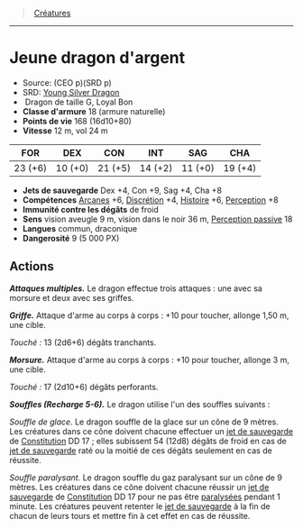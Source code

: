 ﻿---
!MonsterItem
Family: MonsterHD
Type: Dragon
Size: G
Alignment: Loyal Bon
ArmorClass: 18 (armure naturelle)
HitPoints: 168 (16d10+80)
Speed: 12 m, vol 24 m
Strength: 23 (+6)
Dexterity: 10 (+0)
Constitution: 21 (+5)
Intelligence: 14 (+2)
Wisdom: 11 (+0)
Charisma: 19 (+4)
SavingThrows: Dex +4, Con +9, Sag +4, Cha +8
Skills: '[Arcanes](hd_abilities_intelligence_arcanes.md) +6, [Discrétion](hd_abilities_dexterity_discretion.md) +4, [Histoire](hd_abilities_intelligence_histoire.md) +6, [Perception](hd_abilities_wisdom_perception.md) +8'
DamageImmunities: de froid
Senses: vision aveugle 9 m, vision dans le noir 36 m, [Perception passive](hd_abilities_dexterity_perception_passive.md) 18
Languages: commun, draconique
Challenge: 9 (5 000 PX)
Id: monsters_hd.md#jeune-dragon-dargent
ParentLink: monsters_hd.md#créatures
Name: Jeune dragon d'argent
ParentName: Créatures
NameLevel: 1
AltName: '[Young Silver Dragon](srd_monsters_young_silver_dragon.md)'
Source: (CEO p)(SRD p)
Attributes:
  Name: Jeune dragon d'argent
  Markdown: >+
    # <!--Name-->Jeune dragon d'argent<!--/Name-->


    - Source: <!--Source-->(CEO p)(SRD p)<!--/Source-->

    - SRD: <!--AltName-->[Young Silver Dragon](srd_monsters_young_silver_dragon.md)<!--/AltName-->

    -  <!--Type-->Dragon<!--/Type--> de taille <!--Size-->G<!--/Size-->, <!--Alignment-->Loyal Bon<!--/Alignment-->

    - **Classe d'armure** <!--ArmorClass-->18 (armure naturelle)<!--/ArmorClass-->

    - **Points de vie** <!--HitPoints-->168 (16d10+80)<!--/HitPoints-->

    - **Vitesse** <!--Speed-->12 m, vol 24 m<!--/Speed-->


    |FOR|DEX|CON|INT|SAG|CHA|

    |---|---|---|---|---|---|

    |<!--Strength-->23 (+6)<!--/Strength-->|<!--Dexterity-->10 (+0)<!--/Dexterity-->|<!--Constitution-->21 (+5)<!--/Constitution-->|<!--Intelligence-->14 (+2)<!--/Intelligence-->|<!--Wisdom-->11 (+0)<!--/Wisdom-->|<!--Charisma-->19 (+4)<!--/Charisma-->|


    - **Jets de sauvegarde** <!--SavingThrows-->Dex +4, Con +9, Sag +4, Cha +8<!--/SavingThrows-->

    - **Compétences** <!--Skills-->[Arcanes](hd_abilities_intelligence_arcanes.md) +6, [Discrétion](hd_abilities_dexterity_discretion.md) +4, [Histoire](hd_abilities_intelligence_histoire.md) +6, [Perception](hd_abilities_wisdom_perception.md) +8<!--/Skills-->

    - **Immunité contre les dégâts** <!--DamageImmunities-->de froid<!--/DamageImmunities-->

    - **Sens** <!--Senses-->vision aveugle 9 m, vision dans le noir 36 m, [Perception passive](hd_abilities_dexterity_perception_passive.md) 18<!--/Senses-->

    - **Langues** <!--Languages-->commun, draconique<!--/Languages-->

    - **Dangerosité** <!--Challenge-->9 (5 000 PX)<!--/Challenge-->


    ## Actions


    **_Attaques multiples._** Le dragon effectue trois attaques : une avec sa morsure et deux avec ses griffes.


    **_Griffe._** Attaque d'arme au corps à corps : +10 pour toucher, allonge 1,50 m, une cible.


    _Touché :_ 13 (2d6+6) dégâts tranchants.


    **_Morsure._** Attaque d'arme au corps à corps : +10 pour toucher, allonge 3 m, une cible.


    _Touché :_ 17 (2d10+6) dégâts perforants.


    **_Souffles (Recharge 5-6)._** Le dragon utilise l'un des souffles suivants :


    _Souffle de glace._ Le dragon souffle de la glace sur un cône de 9 mètres. Les créatures dans ce cône doivent chacune effectuer un [jet de sauvegarde](hd_abilities_jets_de_sauvegarde.md) de [Constitution](hd_abilities_constitution.md) DD 17 ; elles subissent 54 (12d8) dégâts de froid en cas de [jet de sauvegarde](hd_abilities_jets_de_sauvegarde.md) raté ou la moitié de ces dégâts seulement en cas de réussite.


    _Souffle paralysant._ Le dragon souffle du gaz paralysant sur un cône de 9 mètres. Les créatures dans ce cône doivent chacune réussir un [jet de sauvegarde](hd_abilities_jets_de_sauvegarde.md) de [Constitution](hd_abilities_constitution.md) DD 17 pour ne pas être [paralysées](hd_conditions_paralyse.md) pendant 1 minute. Les créatures peuvent retenter le [jet de sauvegarde](hd_abilities_jets_de_sauvegarde.md) à la fin de chacun de leurs tours et mettre fin à cet effet en cas de réussite.

  Source: (CEO p)(SRD p)
  AltName: '[Young Silver Dragon](srd_monsters_young_silver_dragon.md)'
  Type: Dragon
  Size: G
  Alignment: Loyal Bon
  ArmorClass: 18 (armure naturelle)
  HitPoints: 168 (16d10+80)
  Speed: 12 m, vol 24 m
  Strength: 23 (+6)
  Dexterity: 10 (+0)
  Constitution: 21 (+5)
  Intelligence: 14 (+2)
  Wisdom: 11 (+0)
  Charisma: 19 (+4)
  SavingThrows: Dex +4, Con +9, Sag +4, Cha +8
  Skills: '[Arcanes](hd_abilities_intelligence_arcanes.md) +6, [Discrétion](hd_abilities_dexterity_discretion.md) +4, [Histoire](hd_abilities_intelligence_histoire.md) +6, [Perception](hd_abilities_wisdom_perception.md) +8'
  DamageImmunities: de froid
  Senses: vision aveugle 9 m, vision dans le noir 36 m, [Perception passive](hd_abilities_dexterity_perception_passive.md) 18
  Languages: commun, draconique
  Challenge: 9 (5 000 PX)
AttributesDictionary: >+
  Name: Jeune dragon d'argent

  Markdown: >+

    # <!--Name-->Jeune dragon d'argent<!--/Name-->





    - Source: <!--Source-->(CEO p)(SRD p)<!--/Source-->



    - SRD: <!--AltName-->[Young Silver Dragon](srd_monsters_young_silver_dragon.md)<!--/AltName-->



    -  <!--Type-->Dragon<!--/Type--> de taille <!--Size-->G<!--/Size-->, <!--Alignment-->Loyal Bon<!--/Alignment-->



    - **Classe d'armure** <!--ArmorClass-->18 (armure naturelle)<!--/ArmorClass-->



    - **Points de vie** <!--HitPoints-->168 (16d10+80)<!--/HitPoints-->



    - **Vitesse** <!--Speed-->12 m, vol 24 m<!--/Speed-->





    |FOR|DEX|CON|INT|SAG|CHA|



    |---|---|---|---|---|---|



    |<!--Strength-->23 (+6)<!--/Strength-->|<!--Dexterity-->10 (+0)<!--/Dexterity-->|<!--Constitution-->21 (+5)<!--/Constitution-->|<!--Intelligence-->14 (+2)<!--/Intelligence-->|<!--Wisdom-->11 (+0)<!--/Wisdom-->|<!--Charisma-->19 (+4)<!--/Charisma-->|





    - **Jets de sauvegarde** <!--SavingThrows-->Dex +4, Con +9, Sag +4, Cha +8<!--/SavingThrows-->



    - **Compétences** <!--Skills-->[Arcanes](hd_abilities_intelligence_arcanes.md) +6, [Discrétion](hd_abilities_dexterity_discretion.md) +4, [Histoire](hd_abilities_intelligence_histoire.md) +6, [Perception](hd_abilities_wisdom_perception.md) +8<!--/Skills-->



    - **Immunité contre les dégâts** <!--DamageImmunities-->de froid<!--/DamageImmunities-->



    - **Sens** <!--Senses-->vision aveugle 9 m, vision dans le noir 36 m, [Perception passive](hd_abilities_dexterity_perception_passive.md) 18<!--/Senses-->



    - **Langues** <!--Languages-->commun, draconique<!--/Languages-->



    - **Dangerosité** <!--Challenge-->9 (5 000 PX)<!--/Challenge-->





    ## Actions





    **_Attaques multiples._** Le dragon effectue trois attaques : une avec sa morsure et deux avec ses griffes.





    **_Griffe._** Attaque d'arme au corps à corps : +10 pour toucher, allonge 1,50 m, une cible.





    _Touché :_ 13 (2d6+6) dégâts tranchants.





    **_Morsure._** Attaque d'arme au corps à corps : +10 pour toucher, allonge 3 m, une cible.





    _Touché :_ 17 (2d10+6) dégâts perforants.





    **_Souffles (Recharge 5-6)._** Le dragon utilise l'un des souffles suivants :





    _Souffle de glace._ Le dragon souffle de la glace sur un cône de 9 mètres. Les créatures dans ce cône doivent chacune effectuer un [jet de sauvegarde](hd_abilities_jets_de_sauvegarde.md) de [Constitution](hd_abilities_constitution.md) DD 17 ; elles subissent 54 (12d8) dégâts de froid en cas de [jet de sauvegarde](hd_abilities_jets_de_sauvegarde.md) raté ou la moitié de ces dégâts seulement en cas de réussite.





    _Souffle paralysant._ Le dragon souffle du gaz paralysant sur un cône de 9 mètres. Les créatures dans ce cône doivent chacune réussir un [jet de sauvegarde](hd_abilities_jets_de_sauvegarde.md) de [Constitution](hd_abilities_constitution.md) DD 17 pour ne pas être [paralysées](hd_conditions_paralyse.md) pendant 1 minute. Les créatures peuvent retenter le [jet de sauvegarde](hd_abilities_jets_de_sauvegarde.md) à la fin de chacun de leurs tours et mettre fin à cet effet en cas de réussite.



  Source: (CEO p)(SRD p)

  AltName: '[Young Silver Dragon](srd_monsters_young_silver_dragon.md)'

  Type: Dragon

  Size: G

  Alignment: Loyal Bon

  ArmorClass: 18 (armure naturelle)

  HitPoints: 168 (16d10+80)

  Speed: 12 m, vol 24 m

  Strength: 23 (+6)

  Dexterity: 10 (+0)

  Constitution: 21 (+5)

  Intelligence: 14 (+2)

  Wisdom: 11 (+0)

  Charisma: 19 (+4)

  SavingThrows: Dex +4, Con +9, Sag +4, Cha +8

  Skills: '[Arcanes](hd_abilities_intelligence_arcanes.md) +6, [Discrétion](hd_abilities_dexterity_discretion.md) +4, [Histoire](hd_abilities_intelligence_histoire.md) +6, [Perception](hd_abilities_wisdom_perception.md) +8'

  DamageImmunities: de froid

  Senses: vision aveugle 9 m, vision dans le noir 36 m, [Perception passive](hd_abilities_dexterity_perception_passive.md) 18

  Languages: commun, draconique

  Challenge: 9 (5 000 PX)

---
> [Créatures](hd_monsters.md)

---

# Jeune dragon d'argent

- Source: (CEO p)(SRD p)
- SRD: [Young Silver Dragon](srd_monsters_young_silver_dragon.md)
-  Dragon de taille G, Loyal Bon
- **Classe d'armure** 18 (armure naturelle)
- **Points de vie** 168 (16d10+80)
- **Vitesse** 12 m, vol 24 m

|FOR|DEX|CON|INT|SAG|CHA|
|---|---|---|---|---|---|
|23 (+6)|10 (+0)|21 (+5)|14 (+2)|11 (+0)|19 (+4)|

- **Jets de sauvegarde** Dex +4, Con +9, Sag +4, Cha +8
- **Compétences** [Arcanes](hd_abilities_intelligence_arcanes.md) +6, [Discrétion](hd_abilities_dexterity_discretion.md) +4, [Histoire](hd_abilities_intelligence_histoire.md) +6, [Perception](hd_abilities_wisdom_perception.md) +8
- **Immunité contre les dégâts** de froid
- **Sens** vision aveugle 9 m, vision dans le noir 36 m, [Perception passive](hd_abilities_dexterity_perception_passive.md) 18
- **Langues** commun, draconique
- **Dangerosité** 9 (5 000 PX)

## Actions

**_Attaques multiples._** Le dragon effectue trois attaques : une avec sa morsure et deux avec ses griffes.

**_Griffe._** Attaque d'arme au corps à corps : +10 pour toucher, allonge 1,50 m, une cible.

_Touché :_ 13 (2d6+6) dégâts tranchants.

**_Morsure._** Attaque d'arme au corps à corps : +10 pour toucher, allonge 3 m, une cible.

_Touché :_ 17 (2d10+6) dégâts perforants.

**_Souffles (Recharge 5-6)._** Le dragon utilise l'un des souffles suivants :

_Souffle de glace._ Le dragon souffle de la glace sur un cône de 9 mètres. Les créatures dans ce cône doivent chacune effectuer un [jet de sauvegarde](hd_abilities_jets_de_sauvegarde.md) de [Constitution](hd_abilities_constitution.md) DD 17 ; elles subissent 54 (12d8) dégâts de froid en cas de [jet de sauvegarde](hd_abilities_jets_de_sauvegarde.md) raté ou la moitié de ces dégâts seulement en cas de réussite.

_Souffle paralysant._ Le dragon souffle du gaz paralysant sur un cône de 9 mètres. Les créatures dans ce cône doivent chacune réussir un [jet de sauvegarde](hd_abilities_jets_de_sauvegarde.md) de [Constitution](hd_abilities_constitution.md) DD 17 pour ne pas être [paralysées](hd_conditions_paralyse.md) pendant 1 minute. Les créatures peuvent retenter le [jet de sauvegarde](hd_abilities_jets_de_sauvegarde.md) à la fin de chacun de leurs tours et mettre fin à cet effet en cas de réussite.


